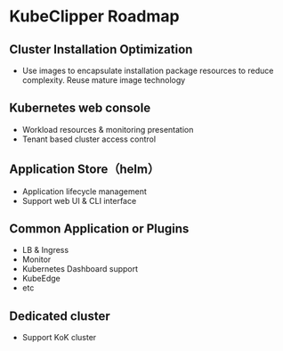 # KubeClipper Roadmap

## Cluster Installation Optimization
- Use images to encapsulate installation package resources to reduce complexity. Reuse mature image technology

## Kubernetes web console
- Workload resources & monitoring presentation
- Tenant based cluster access control

## Application Store（helm）
- Application lifecycle management
- Support web UI & CLI interface

## Common Application or Plugins
- LB & Ingress
- Monitor
- Kubernetes Dashboard support
- KubeEdge
- etc

## Dedicated cluster
- Support KoK cluster